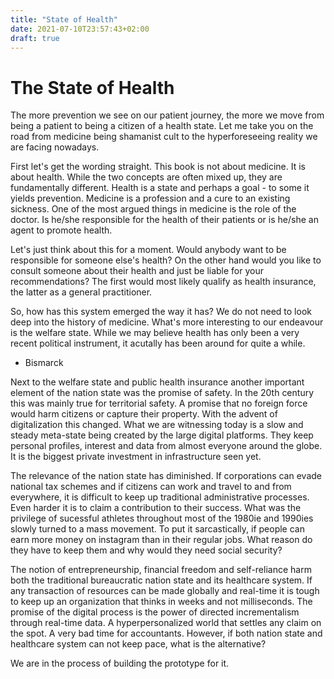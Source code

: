 ```yaml
---
title: "State of Health"
date: 2021-07-10T23:57:43+02:00
draft: true
---
```


# The State of Health

The more prevention we see on our patient journey, the more we move from being a patient to being a citizen of a health state. Let me take you on the road from medicine being shamanist cult to the hyperforeseeing reality we are facing nowadays.

First let's get the wording straight. This book is not about medicine. It is about health. While the two concepts are often mixed up, they are fundamentally different. Health is a state and perhaps a goal - to some it yields prevention. Medicine is a profession and a cure to an existing sickness. One of the most argued things in medicine is the role of the doctor. Is he/she responsible for the health of their patients or is he/she an agent to promote health.

Let's just think about this for a moment. Would anybody want to be responsible for someone else's health? On the other hand would you like to consult someone about their health and just be liable for your recommendations? The first would most likely qualify as health insurance, the latter as a general practitioner. 

So, how has this system emerged the way it has? We do not need to look deep into the history of medicine. What's more interesting to our endeavour is the welfare state. While we may believe health has only been a very recent political instrument, it acutally has been around for quite a while. 

- Bismarck

Next to the welfare state and public health insurance another important element of the nation state was the promise of safety. In the 20th century this was mainly true for territorial safety. A promise that no foreign force would harm citizens or capture their property. With the advent of digitalization this changed. What we are witnessing today is a slow and steady meta-state being created by the large digital platforms. They keep personal profiles, interest and data from almost everyone around the globe. It is the biggest private investment in infrastructure seen yet.

The relevance of the nation state has diminished. If corporations can evade national tax schemes and if citizens can work and travel to and from everywhere, it is difficult to keep up traditional administrative processes. Even harder it is to claim a contribution to their success. What was the privilege of sucessful athletes throughout most of the 1980ie and 1990ies slowly turned to a mass movement. To put it sarcastically, if people can earn more money on instagram than in their regular jobs. What reason do they have to keep them and why would they need social security?

The notion of entrepreneurship, financial freedom and self-reliance harm both the traditional bureaucratic nation state and its healthcare system. If any transaction of resources can be made globally and real-time it is tough to keep up an organization that thinks in weeks and not milliseconds. The promise of the digital process is the power of directed incrementalism through real-time data. A hyperpersonalized world that settles any claim on the spot. A very bad time for accountants. However, if both nation state and healthcare system can not keep pace, what is the alternative?

We are in the process of building the prototype for it. 





